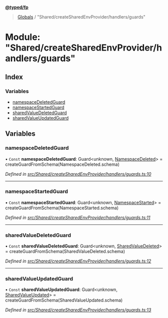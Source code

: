 **[@typed/fp](../README.md)**

> [Globals](../globals.md) / "Shared/createSharedEnvProvider/handlers/guards"

# Module: "Shared/createSharedEnvProvider/handlers/guards"

## Index

### Variables

* [namespaceDeletedGuard](_shared_createsharedenvprovider_handlers_guards_.md#namespacedeletedguard)
* [namespaceStartedGuard](_shared_createsharedenvprovider_handlers_guards_.md#namespacestartedguard)
* [sharedValueDeletedGuard](_shared_createsharedenvprovider_handlers_guards_.md#sharedvaluedeletedguard)
* [sharedValueUpdatedGuard](_shared_createsharedenvprovider_handlers_guards_.md#sharedvalueupdatedguard)

## Variables

### namespaceDeletedGuard

• `Const` **namespaceDeletedGuard**: Guard\<unknown, [NamespaceDeleted](_shared_core_events_namespaceevent_.namespacedeleted.md)> = createGuardFromSchema(NamespaceDeleted.schema)

*Defined in [src/Shared/createSharedEnvProvider/handlers/guards.ts:10](https://github.com/TylorS/typed-fp/blob/ac98ca1/src/Shared/createSharedEnvProvider/handlers/guards.ts#L10)*

___

### namespaceStartedGuard

• `Const` **namespaceStartedGuard**: Guard\<unknown, [NamespaceStarted](_shared_core_events_namespaceevent_.namespacestarted.md)> = createGuardFromSchema(NamespaceStarted.schema)

*Defined in [src/Shared/createSharedEnvProvider/handlers/guards.ts:11](https://github.com/TylorS/typed-fp/blob/ac98ca1/src/Shared/createSharedEnvProvider/handlers/guards.ts#L11)*

___

### sharedValueDeletedGuard

• `Const` **sharedValueDeletedGuard**: Guard\<unknown, [SharedValueDeleted](_shared_core_events_sharedvalueevent_.sharedvaluedeleted.md)> = createGuardFromSchema(SharedValueDeleted.schema)

*Defined in [src/Shared/createSharedEnvProvider/handlers/guards.ts:12](https://github.com/TylorS/typed-fp/blob/ac98ca1/src/Shared/createSharedEnvProvider/handlers/guards.ts#L12)*

___

### sharedValueUpdatedGuard

• `Const` **sharedValueUpdatedGuard**: Guard\<unknown, [SharedValueUpdated](_shared_core_events_sharedvalueevent_.sharedvalueupdated.md)> = createGuardFromSchema(SharedValueUpdated.schema)

*Defined in [src/Shared/createSharedEnvProvider/handlers/guards.ts:13](https://github.com/TylorS/typed-fp/blob/ac98ca1/src/Shared/createSharedEnvProvider/handlers/guards.ts#L13)*
